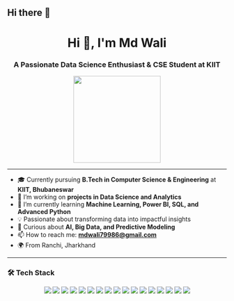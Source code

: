 ## Hi there 👋

<h1 align="center">Hi 👋, I'm Md Wali</h1>
<h3 align="center">A Passionate Data Science Enthusiast & CSE Student at KIIT</h3>

<p align="center">
  <img src="https://media1.giphy.com/media/v1.Y2lkPTc5MGI3NjExaWV3ZGFoOHJsZDIycWgwZ3cxaG9xenZ1eTZ0eXF5ZWpzdTR5dnZ2eiZlcD12MV9pbnRlcm5hbF9naWZfYnlfaWQmY3Q9Zw/LaVp0AyqR5bGsC5Cbm/giphy.gif" width="200" />
</p>

---

- 🎓 Currently pursuing **B.Tech in Computer Science & Engineering** at **KIIT, Bhubaneswar**
- 🔭 I’m working on **projects in Data Science and Analytics**
- 🌱 I’m currently learning **Machine Learning, Power BI, SQL, and Advanced Python**
- 💡 Passionate about transforming data into impactful insights
- 🧠 Curious about **AI, Big Data, and Predictive Modeling**
- 📫 How to reach me: **mdwali79986@gmail.com**
- 🌍 From Ranchi, Jharkhand

---

### 🛠️ Tech Stack

<p align="center">
  <!-- Languages -->
  <img src="https://img.shields.io/badge/C-blue?style=for-the-badge&logo=c&logoColor=white" />
  <img src="https://img.shields.io/badge/C++-00599C?style=for-the-badge&logo=cplusplus&logoColor=white" />
  <img src="https://img.shields.io/badge/Python-3776AB?style=for-the-badge&logo=python&logoColor=white" />
  <img src="https://img.shields.io/badge/SQL-4479A1?style=for-the-badge&logo=mysql&logoColor=white" />

  <!-- Data Tools -->
  <img src="https://img.shields.io/badge/Excel-217346?style=for-the-badge&logo=microsoft-excel&logoColor=white" />
  <img src="https://img.shields.io/badge/Power%20BI-F2C811?style=for-the-badge&logo=powerbi&logoColor=black" />
  <img src="https://img.shields.io/badge/Tableau-E97627?style=for-the-badge&logo=tableau&logoColor=white" />
  <img src="https://img.shields.io/badge/Pandas-150458?style=for-the-badge&logo=pandas&logoColor=white" />
  <img src="https://img.shields.io/badge/Numpy-013243?style=for-the-badge&logo=numpy&logoColor=white" />

  <!-- ML & AI -->
  <img src="https://img.shields.io/badge/scikit--learn-F7931E?style=for-the-badge&logo=scikit-learn&logoColor=white" />
  <img src="https://img.shields.io/badge/Matplotlib-3776AB?style=for-the-badge&logo=python&logoColor=white" />
  <img src="https://img.shields.io/badge/Seaborn-2C2D72?style=for-the-badge&logo=python&logoColor=white" />
  <img src="https://img.shields.io/badge/Jupyter-F37626?style=for-the-badge&logo=jupyter&logoColor=white" />

  <!-- Others -->
  <img src="https://img.shields.io/badge/Git-F05032?style=for-the-badge&logo=git&logoColor=white" />
  <img src="https://img.shields.io/badge/GitHub-181717?style=for-the-badge&logo=github&logoColor=white" />
  <img src="https://img.shields.io/badge/VSCode-007ACC?style=for-the-badge&logo=visual-studio-code&logoColor=white" />
  <img src="https://img.shields.io/badge/Streamlit-FF4B4B?style=for-the-badge&logo=streamlit&logoColor=white" />
</p>
